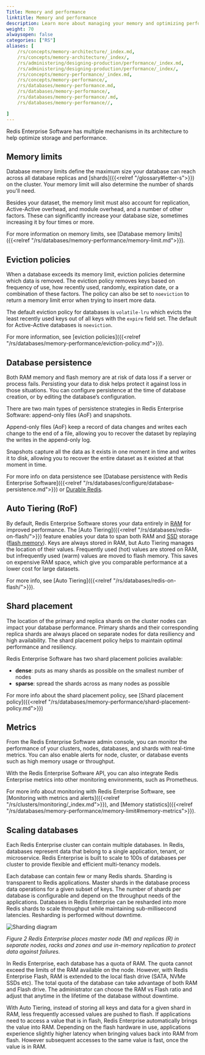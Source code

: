 ```yaml
---
Title: Memory and performance
linktitle: Memory and performance
description: Learn more about managing your memory and optimizing performance for your database. 
weight: 70
alwaysopen: false
categories: ["RS"]
aliases: [
    /rs/concepts/memory-architecture/_index.md,
    /rs/concepts/memory-architecture/_index/,
    /rs/administering/designing-production/performance/_index.md,
    /rs/administering/designing-production/performance/_index/,
    /rs/concepts/memory-performance/_index.md,
    /rs/concepts/memory-performance/,
    /rs/databases/memory-performance.md,
    /rs/databases/memory-performance/,
    /rs/databases/memory-performance/.md,
    /rs/databases/memory-performance//,

]
---
```

Redis Enterprise Software has multiple mechanisms in its
architecture to help optimize storage and performance.

## Memory limits

Database memory limits define the maximum size your database can reach across all database replicas and [shards]({{<relref "/glossary#letter-s">}}) on the cluster. Your memory limit will also determine the number of shards you'll need.

Besides your dataset, the memory limit must also account for replication, Active-Active overhead, and module overhead, and a number of other factors. These can significantly increase your database size, sometimes increasing it by four times or more.

For more information on memory limits, see [Database memory limits]({{<relref "/rs/databases/memory-performance/memory-limit.md">}}).

## Eviction policies

When a database exceeds its memory limit, eviction policies determine which data is removed. The eviction policy removes keys based on frequency of use, how recently used, randomly, expiration date, or a combination of these factors. The policy can also be set to `noeviction` to return a memory limit error when trying to insert more data.

The default eviction policy for databases is `volatile-lru` which evicts the least recently used keys out of all keys with the `expire` field set. The default for Active-Active databases is `noeviction`.

For more information, see [eviction policies]({{<relref "/rs/databases/memory-performance/eviction-policy.md">}}).

## Database persistence

Both RAM memory and flash memory are at risk of data loss if a server or process fails. Persisting your data to disk helps protect it against loss in those situations. You can configure persistence at the time of database creation, or by editing the database’s configuration.

There are two main types of persistence strategies in Redis Enterprise Software: append-only files (AoF) and snapshots.

Append-only files (AoF) keep a record of data changes and writes each change to the end of a file, allowing you to recover the dataset by replaying the writes in the append-only log.

Snapshots capture all the data as it exists in one moment in time and writes it to disk, allowing you to recover the entire dataset as it existed at that moment in time.

For more info on data persistence see [Database persistence with Redis Enterprise Software]({{<relref "/rs/databases/configure/database-persistence.md">}}) or [Durable Redis](https://redis.com/redis-enterprise/technology/durable-redis/).

## Auto Tiering (RoF)

By default, Redis Enterprise Software stores your data entirely in [RAM](https://en.wikipedia.org/wiki/Random-access_memory) for improved performance. The [Auto Tiering]({{<relref "/rs/databases/redis-on-flash/">}}) feature enables your data to span both RAM and [SSD](https://en.wikipedia.org/wiki/Solid-state_drive) storage ([flash memory](https://en.wikipedia.org/wiki/Flash_memory)). Keys are always stored in RAM, but Auto Tiering manages the location of their values. Frequently used (hot) values are stored on RAM, but infrequently used (warm) values are moved to flash memory. This saves on expensive RAM space, which give you comparable performance at a lower cost for large datasets.

For more info, see [Auto Tiering]({{<relref "/rs/databases/redis-on-flash/">}}).

## Shard placement

The location of the primary and replica shards on the cluster nodes can impact your database performance.
Primary shards and their corresponding replica shards are always placed on separate nodes for data resiliency and high availability.
The shard placement policy helps to maintain optimal performance and resiliency.

Redis Enterprise Software has two shard placement policies available:

- **dense**: puts as many shards as possible on the smallest number of nodes
- **sparse**: spread the shards across as many nodes as possible

For more info about the shard placement policy, see [Shard placement policy]({{<relref "/rs/databases/memory-performance/shard-placement-policy.md">}})

## Metrics

From the Redis Enterprise Software admin console, you can monitor the performance of your clusters, nodes, databases, and shards with real-time metrics. You can also enable alerts for node, cluster, or database events such as high memory usage or throughput.

With the Redis Enterprise Software API, you can also integrate Redis Enterprise metrics into other monitoring environments, such as Prometheus.

For more info about monitoring with Redis Enterprise Software, see [Monitoring with metrics and alerts]({{<relref "/rs/clusters/monitoring/_index.md">}}), and [Memory statistics]({{<relref "/rs/databases/memory-performance/memory-limit#memory-metrics">}}).

## Scaling databases

Each Redis Enterprise cluster can contain multiple databases. In Redis,
databases represent data that belong to a single application, tenant, or
microservice. Redis Enterprise is built to scale to 100s of databases
per cluster to provide flexible and efficient multi-tenancy models.

Each database can contain few or many Redis shards. Sharding is
transparent to Redis applications. Master shards in the database process
data operations for a given subset of keys. The number of shards per
database is configurable and depend on the throughput needs of the
applications. Databases in Redis Enterprise can be resharded into more
Redis shards to scale throughput while maintaining sub-millisecond
latencies. Resharding is performed without downtime.

![Sharding diagram](/images/rs/sharding.png)

*Figure 2*
*Redis Enterprise places master node (M) and replicas (R) in separate
nodes, racks and zones and use in-memory replication to protect data
against failures.*

In Redis Enterprise, each database has a quota of RAM. The quota cannot
exceed the limits of the RAM available on the node. However, with Redis
Enterprise Flash, RAM is extended to the local flash drive (SATA, NVMe
SSDs etc). The total quota of the database can take advantage of both
RAM and Flash drive. The administrator can choose the RAM vs Flash ratio
and adjust that anytime in the lifetime of the database without
downtime.

With Auto Tiering, instead of storing all keys and data for a
given shard in RAM, less frequently accessed values are pushed to flash.
If applications need to access a value that is in flash, Redis
Enterprise automatically brings the value into RAM. Depending on the
flash hardware in use, applications experience slightly higher latency
when bringing values back into RAM from flash. However subsequent
accesses to the same value is fast, once the value is in RAM.